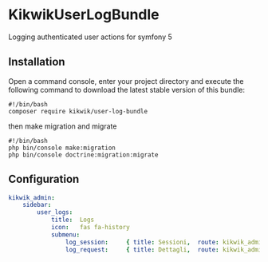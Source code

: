 KikwikUserLogBundle
======================

Logging authenticated user actions for symfony 5


Installation
------------

Open a command console, enter your project directory and execute the
following command to download the latest stable version of this bundle:

```console
#!/bin/bash
composer require kikwik/user-log-bundle
```

then make migration and migrate

```console
#!/bin/bash
php bin/console make:migration
php bin/console doctrine:migration:migrate
```

Configuration
-------------

```yaml
kikwik_admin:
    sidebar:
        user_logs:
            title:  Logs
            icon:   fas fa-history
            submenu:
                log_session:     { title: Sessioni,  route: kikwik_admin_user_log_session }
                log_request:     { title: Dettagli,  route: kikwik_admin_user_log_request }        
```